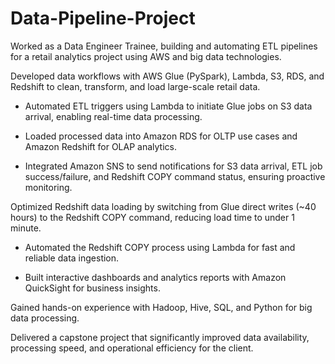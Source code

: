 # Data-Pipeline-Project

Worked as a Data Engineer Trainee, building and automating ETL pipelines for a retail analytics project using AWS and big data technologies.
 
Developed data workflows with AWS Glue (PySpark), Lambda, S3, RDS, and Redshift to clean, transform, and load large-scale retail data.
 
- Automated ETL triggers using Lambda to initiate Glue jobs on S3 data arrival, enabling real-time data processing.
 
- Loaded processed data into Amazon RDS for OLTP use cases and Amazon Redshift for OLAP analytics.
 
- Integrated Amazon SNS to send notifications for S3 data arrival, ETL job success/failure, and Redshift COPY command status, ensuring proactive monitoring.
 
Optimized Redshift data loading by switching from Glue direct writes (~40 hours) to the Redshift COPY command, reducing load time to under 1 minute.
 
- Automated the Redshift COPY process using Lambda for fast and reliable data ingestion.
 
- Built interactive dashboards and analytics reports with Amazon QuickSight for business insights.
 
Gained hands-on experience with Hadoop, Hive, SQL, and Python for big data processing.
 
Delivered a capstone project that significantly improved data availability, processing speed, and operational efficiency for the client.
